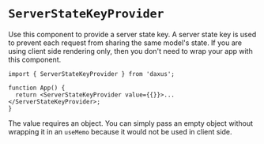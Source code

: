 # `ServerStateKeyProvider`

Use this component to provide a server state key. A server state key is used to prevent each request from sharing the same model's state. If you are using client side rendering only, then you don't need to wrap your app with this component.

```tsx
import { ServerStateKeyProvider } from 'daxus';

function App() {
  return <ServerStateKeyProvider value={{}}>...</ServerStateKeyProvider>;
}
```

The value requires an object. You can simply pass an empty object without wrapping it in an `useMemo` because it would not be used in client side.
